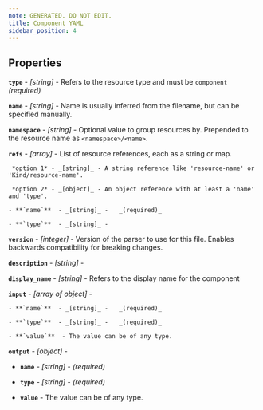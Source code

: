```yaml
---
note: GENERATED. DO NOT EDIT.
title: Component YAML
sidebar_position: 4
---
```




## Properties


**`type`**  - _[string]_ - Refers to the resource type and must be `component`  _(required)_

**`name`**  - _[string]_ - Name is usually inferred from the filename, but can be specified manually. 

**`namespace`**  - _[string]_ - Optional value to group resources by. Prepended to the resource name as `<namespace>/<name>`. 

**`refs`**  - _[array]_ - List of resource references, each as a string or map. 

     *option 1* - _[string]_ - A string reference like 'resource-name' or 'Kind/resource-name'.

     *option 2* - _[object]_ - An object reference with at least a 'name' and 'type'.

    - **`name`**  - _[string]_ -   _(required)_

    - **`type`**  - _[string]_ -  

**`version`**  - _[integer]_ - Version of the parser to use for this file. Enables backwards compatibility for breaking changes. 

**`description`**  - _[string]_ -  

**`display_name`**  - _[string]_ - Refers to the display name for the component 

**`input`**  - _[array of object]_ -  

    - **`name`**  - _[string]_ -   _(required)_

    - **`type`**  - _[string]_ -   _(required)_

    - **`value`**  - The value can be of any type. 

**`output`**  - _[object]_ -  

  - **`name`**  - _[string]_ -   _(required)_

  - **`type`**  - _[string]_ -   _(required)_

  - **`value`**  - The value can be of any type. 